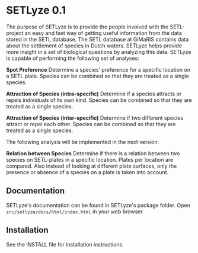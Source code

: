 # SETLyze 0.1

The purpose of SETLyze is to provide the people involved with the SETL-project
an easy and fast way of getting useful information from the data stored in the
SETL database. The SETL database at GiMaRIS contains data about the settlement
of species in Dutch waters. SETLyze helps provide more insight in a set of
biological questions by analyzing this data. SETLyze is capable of performing
the following set of analyses:

**Spot Preference**
Determine a species’ preference for a specific location on a SETL plate.
Species can be combined so that they are treated as a single species.

**Attraction of Species (intra-specific)**
Determine if a species attracts or repels individuals of its own kind.
Species can be combined so that they are treated as a single species.

**Attraction of Species (inter-specific)**
Determine if two different species attract or repel each other. Species
can be combined so that they are treated as a single species.

The following analysis will be implemented in the next version:

**Relation between Species**
Determine if there is a relation between two species on SETL-plates in a
specific location. Plates per location are compared. Also instead of
looking at different plate surfaces, only the presence or absence of a
species on a plate is taken into account.

## Documentation

SETLyze's documentation can be found in SETLyze's package folder. Open
`src/setlyze/docs/html/index.html` in your web browser.

## Installation

See the INSTALL file for installation instructions.
